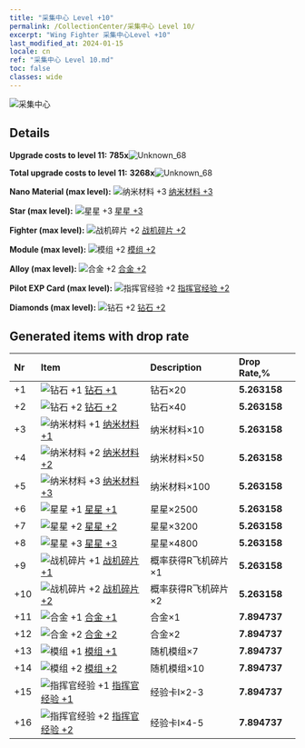 ```yaml
---
title: "采集中心 Level +10"
permalink: /CollectionCenter/采集中心 Level 10/
excerpt: "Wing Fighter 采集中心Level +10"
last_modified_at: 2024-01-15
locale: cn
ref: "采集中心 Level 10.md"
toc: false
classes: wide
---
```



  ![采集中心](/images/bh_img6.png)

## Details

 **Upgrade costs to level 11:** **785x**![Unknown_68](/images/item/bh_img25_p.png)

 **Total upgrade costs to level 11:** **3268x**![Unknown_68](/images/item/bh_img25_p.png)

 **Nano Material (max level):** ![纳米材料 +3](/images/cc/CC_纳米材料_3_p.png) [纳米材料 +3](/cn/CollectionCenter/纳米材料_3/)

 **Star (max level):** ![星星 +3](/images/cc/CC_星星_3_p.png) [星星 +3](/cn/CollectionCenter/星星_3/)

 **Fighter (max level):** ![战机碎片 +2](/images/cc/CC_战机碎片_2_p.png) [战机碎片 +2](/cn/CollectionCenter/战机碎片_2/)

 **Module (max level):** ![模组 +2](/images/cc/CC_模组_2_p.png) [模组 +2](/cn/CollectionCenter/模组_2/)

 **Alloy (max level):** ![合金 +2](/images/cc/CC_合金_2_p.png) [合金 +2](/cn/CollectionCenter/合金_2/)

 **Pilot EXP Card (max level):** ![指挥官经验 +2](/images/cc/CC_指挥官经验_2_p.png) [指挥官经验 +2](/cn/CollectionCenter/指挥官经验_2/)

 **Diamonds (max level):** ![钻石 +2](/images/cc/CC_钻石_2_p.png) [钻石 +2](/cn/CollectionCenter/钻石_2/)

## Generated items with drop rate

  |  Nr |     Item   |    Description   |  Drop Rate,% |
  |:----|:-----------|:-----------------|:-------------|
  | +1 | ![钻石 +1](/images/cc/CC_钻石_1_p.png) [钻石 +1](/cn/CollectionCenter/钻石_1/) | 钻石×20 | **5.263158** |
  | +2 | ![钻石 +2](/images/cc/CC_钻石_2_p.png) [钻石 +2](/cn/CollectionCenter/钻石_2/) | 钻石×40 | **5.263158** |
  | +3 | ![纳米材料 +1](/images/cc/CC_纳米材料_1_p.png) [纳米材料 +1](/cn/CollectionCenter/纳米材料_1/) | 纳米材料×10 | **5.263158** |
  | +4 | ![纳米材料 +2](/images/cc/CC_纳米材料_2_p.png) [纳米材料 +2](/cn/CollectionCenter/纳米材料_2/) | 纳米材料×50 | **5.263158** |
  | +5 | ![纳米材料 +3](/images/cc/CC_纳米材料_3_p.png) [纳米材料 +3](/cn/CollectionCenter/纳米材料_3/) | 纳米材料×100 | **5.263158** |
  | +6 | ![星星 +1](/images/cc/CC_星星_1_p.png) [星星 +1](/cn/CollectionCenter/星星_1/) | 星星×2500 | **5.263158** |
  | +7 | ![星星 +2](/images/cc/CC_星星_2_p.png) [星星 +2](/cn/CollectionCenter/星星_2/) | 星星×3200 | **5.263158** |
  | +8 | ![星星 +3](/images/cc/CC_星星_3_p.png) [星星 +3](/cn/CollectionCenter/星星_3/) | 星星×4800 | **5.263158** |
  | +9 | ![战机碎片 +1](/images/cc/CC_战机碎片_1_p.png) [战机碎片 +1](/cn/CollectionCenter/战机碎片_1/) | 概率获得R飞机碎片×1 | **5.263158** |
  | +10 | ![战机碎片 +2](/images/cc/CC_战机碎片_2_p.png) [战机碎片 +2](/cn/CollectionCenter/战机碎片_2/) | 概率获得R飞机碎片×2 | **5.263158** |
  | +11 | ![合金 +1](/images/cc/CC_合金_1_p.png) [合金 +1](/cn/CollectionCenter/合金_1/) | 合金×1 | **7.894737** |
  | +12 | ![合金 +2](/images/cc/CC_合金_2_p.png) [合金 +2](/cn/CollectionCenter/合金_2/) | 合金×2 | **7.894737** |
  | +13 | ![模组 +1](/images/cc/CC_模组_1_p.png) [模组 +1](/cn/CollectionCenter/模组_1/) | 随机模组×7 | **7.894737** |
  | +14 | ![模组 +2](/images/cc/CC_模组_2_p.png) [模组 +2](/cn/CollectionCenter/模组_2/) | 随机模组×10 | **7.894737** |
  | +15 | ![指挥官经验 +1](/images/cc/CC_指挥官经验_1_p.png) [指挥官经验 +1](/cn/CollectionCenter/指挥官经验_1/) | 经验卡I×2-3 | **7.894737** |
  | +16 | ![指挥官经验 +2](/images/cc/CC_指挥官经验_2_p.png) [指挥官经验 +2](/cn/CollectionCenter/指挥官经验_2/) | 经验卡I×4-5 | **7.894737** |

